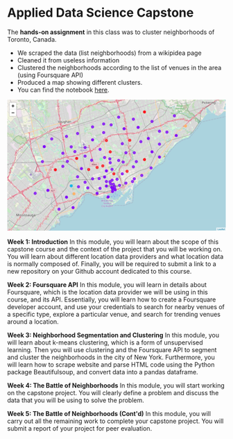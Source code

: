 # Applied Data Science Capstone

The **hands-on assignment** in this class was to cluster neighborhoods of Toronto, Canada. 
* We scraped the data (list neighborhoods) from a wikipidea page
* Cleaned it from useless information
* Clustered the neighborhoods according to the list of venues in the area (using Foursquare API)
* Produced a map showing different clusters.
* You can find the notebook [here](https://github.com/dtemir/data-science-IBM/blob/main/capstone/Neighborhoods-Toronto.ipynb).

![Clusters in Toronto](Clusters-Toronto.png)

**Week 1: Introduction**
In this module, you will learn about the scope of this capstone course and the context of the project that you will be working on. You will learn about different location data providers and what location data is normally composed of. Finally, you will be required to submit a link to a new repository on your Github account dedicated to this course.

**Week 2: Foursquare API**
In this module, you will learn in details about Foursquare, which is the location data provider we will be using in this course, and its API. Essentially, you will learn how to create a Foursquare developer account, and use your credentials to search for nearby venues of a specific type, explore a particular venue, and search for trending venues around a location.

**Week 3: Neighborhood Segmentation and Clustering**
In this module, you will learn about k-means clustering, which is a form of unsupervised learning. Then you will use clustering and the Foursquare API to segment and cluster the neighborhoods in the city of New York. Furthermore, you will learn how to scrape website and parse HTML code using the Python package Beautifulsoup, and convert data into a pandas dataframe.

**Week 4: The Battle of Neighborhoods**
In this module, you will start working on the capstone project. You will clearly define a problem and discuss the data that you will be using to solve the problem.

**Week 5: The Battle of Neighborhoods (Cont'd)**
In this module, you will carry out all the remaining work to complete your capstone project. You will submit a report of your project for peer evaluation.
